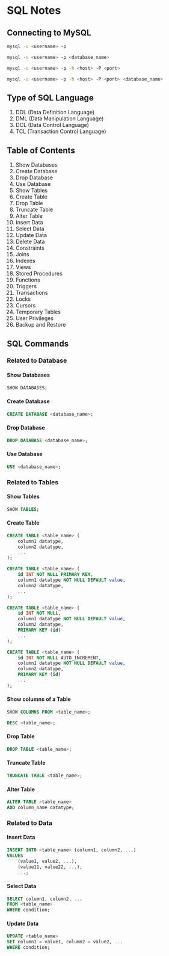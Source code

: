 # SQL Notes

## Connecting to MySQL

```bash
mysql -u <username> -p
```

```bash
mysql -u <username> -p <database_name>
```

```bash
mysql -u <username> -p -h <host> -P <port>
```

```bash
mysql -u <username> -p -h <host> -P <port> <database_name>
```

## Type of SQL Language
1. DDL (Data Definition Language)
2. DML (Data Manipulation Language)
3. DCL (Data Control Language)
4. TCL (Transaction Control Language)

## Table of Contents
1. Show Databases
2. Create Database
3. Drop Database
4. Use Database
5. Show Tables
6. Create Table
7. Drop Table
8. Truncate Table
9. Alter Table
10. Insert Data
11. Select Data
12. Update Data
13. Delete Data
14. Constraints
15. Joins
16. Indexes
17. Views
18. Stored Procedures
19. Functions
20. Triggers
21. Transactions
22. Locks
23. Cursors
24. Temporary Tables
25. User Privileges
26. Backup and Restore

## SQL Commands

### Related to Database

#### Show Databases
```sql
SHOW DATABASES;
```

#### Create Database
```sql
CREATE DATABASE <database_name>;
```

#### Drop Database
```sql
DROP DATABASE <database_name>;
```

#### Use Database
```sql
USE <database_name>;
```

### Related to Tables

#### Show Tables
```sql
SHOW TABLES;
```

#### Create Table
```sql
CREATE TABLE <table_name> (
    column1 datatype,
    column2 datatype,
    ...
);
```
```sql
CREATE TABLE <table_name> (
    id INT NOT NULL PRIMARY KEY,
    column1 datatype NOT NULL DEFAULT value,
    column2 datatype,
    ...
);
```
```sql
CREATE TABLE <table_name> (
    id INT NOT NULL,
    column1 datatype NOT NULL DEFAULT value,
    column2 datatype,
    PRIMARY KEY (id)
    ...
);
```
```sql
CREATE TABLE <table_name> (
    id INT NOT NULL AUTO_INCREMENT,
    column1 datatype NOT NULL DEFAULT value,
    column2 datatype,
    PRIMARY KEY (id)
    ...
);
```

#### Show columns of a Table
```sql
SHOW COLUMNS FROM <table_name>;
```
```sql
DESC <table_name>;
```

#### Drop Table
```sql
DROP TABLE <table_name>;
```

#### Truncate Table
```sql
TRUNCATE TABLE <table_name>;
```

#### Alter Table
```sql
ALTER TABLE <table_name>
ADD column_name datatype;
```

### Related to Data

#### Insert Data
```sql
INSERT INTO <table_name> (column1, column2, ...)
VALUES 
    (value1, value2, ...),
    (value11, value22, ...),
    ...;
```

#### Select Data
```sql
SELECT column1, column2, ...
FROM <table_name>
WHERE condition;
```

#### Update Data
```sql
UPDATE <table_name>
SET column1 = value1, column2 = value2, ...
WHERE condition;
```